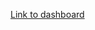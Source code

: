 [Link to dashboard](https://public.tableau.com/app/profile/sheila.daniel/viz/NYCCitibikeTripAnalysis/Story1)
